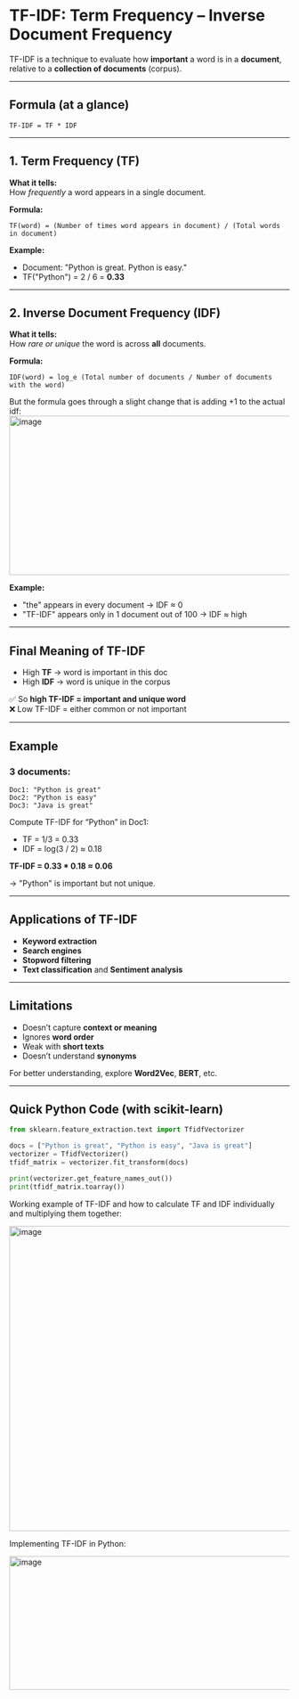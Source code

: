 
#  TF-IDF: Term Frequency – Inverse Document Frequency

TF-IDF is a technique to evaluate how **important** a word is in a **document**, relative to a **collection of documents** (corpus).

---

## Formula (at a glance)

```
TF-IDF = TF * IDF
```

---

## 1. Term Frequency (TF)
**What it tells:**  
How *frequently* a word appears in a single document.

**Formula:**

```
TF(word) = (Number of times word appears in document) / (Total words in document)
```

**Example:**

- Document: "Python is great. Python is easy."  
- TF("Python") = 2 / 6 = **0.33**

---

## 2. Inverse Document Frequency (IDF)
**What it tells:**  
How *rare or unique* the word is across **all** documents.

**Formula:**

```
IDF(word) = log_e (Total number of documents / Number of documents with the word)
```

But the formula goes through a slight change that is adding +1 to the actual idf:
<img width="1153" height="286" alt="image" src="https://github.com/user-attachments/assets/8d9d8c51-e877-4aaa-9a7c-f2730d24d67b" />

**Example:**

- "the" appears in every document → IDF ≈ 0  
- "TF-IDF" appears only in 1 document out of 100 → IDF ≈ high

---

## Final Meaning of TF-IDF

- High **TF** → word is important in this doc  
- High **IDF** → word is unique in the corpus  

✅ So **high TF-IDF = important and unique word**  
❌ Low TF-IDF = either common or not important

---

## Example

### 3 documents:

```
Doc1: "Python is great"
Doc2: "Python is easy"
Doc3: "Java is great"
```

Compute TF-IDF for “Python” in Doc1:

- TF = 1/3 = 0.33  
- IDF = log(3 / 2) ≈ 0.18  

**TF-IDF = 0.33 * 0.18 ≈ 0.06**

→ "Python" is important but not unique.

---

## Applications of TF-IDF

- **Keyword extraction**
- **Search engines**
- **Stopword filtering**
- **Text classification** and **Sentiment analysis**

---

## Limitations

- Doesn’t capture **context or meaning**
- Ignores **word order**
- Weak with **short texts**
- Doesn’t understand **synonyms**

For better understanding, explore **Word2Vec**, **BERT**, etc.

---

## Quick Python Code (with scikit-learn)

```python
from sklearn.feature_extraction.text import TfidfVectorizer

docs = ["Python is great", "Python is easy", "Java is great"]
vectorizer = TfidfVectorizer()
tfidf_matrix = vectorizer.fit_transform(docs)

print(vectorizer.get_feature_names_out())
print(tfidf_matrix.toarray())
```

Working example of TF-IDF and how to calculate TF and IDF individually and multiplying them together:

<img width="1183" height="548" alt="image" src="https://github.com/user-attachments/assets/a21ba76b-0483-4444-92b3-d3825f5c4902" />


Implementing TF-IDF in Python:

<img width="1121" height="240" alt="image" src="https://github.com/user-attachments/assets/4f776b5d-cc12-4b2c-bae0-556187579fe2" />







